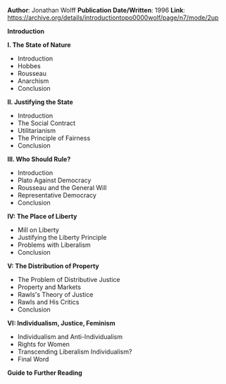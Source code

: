 **Author**: Jonathan Wolff
**Publication Date/Written**: 1996
**Link**: https://archive.org/details/introductiontopo0000wolf/page/n7/mode/2up

**Introduction**

**I. The State of Nature**
- Introduction
- Hobbes
- Rousseau
- Anarchism
- Conclusion

**II. Justifying the State**
- Introduction
- The Social Contract
- Utilitarianism
- The Principle of Fairness
- Conclusion
  
**III. Who Should Rule?**
- Introduction
- Plato Against Democracy
- Rousseau and the General Will
- Representative Democracy
- Conclusion

**IV: The Place of Liberty**
- Mill on Liberty
- Justifying the Liberty Principle
- Problems with Liberalism
- Conclusion

**V: The Distribution of Property**
- The Problem of Distributive Justice
- Property and Markets
- Rawls's Theory of Justice
- Rawls and His Critics
- Conclusion

**VI: Individualism, Justice, Feminism**
- Individualism and Anti-Individualism
- Rights for Women
- Transcending Liberalism Individualism?
- Final Word

**Guide to Further Reading**
